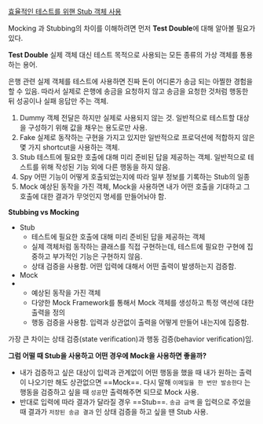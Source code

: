 [효율적인 테스트를 위핸 Stub 객체 사용](https://medium.com/daangn/%ED%9A%A8%EC%9C%A8%EC%A0%81%EC%9D%B8-%ED%85%8C%EC%8A%A4%ED%8A%B8%EB%A5%BC-%EC%9C%84%ED%95%9C-stub-%EA%B0%9D%EC%B2%B4-%ED%99%9C%EC%9A%A9%EB%B2%95-5c52a447dfb7#:~:text=Stub%3A%20%EC%83%81%ED%83%9C%20%EA%B2%80%EC%A6%9D%EC%9D%84%20%EC%82%AC%EC%9A%A9,%EA%B5%AC%EB%AC%B8%EC%9D%84%20%EC%82%AC%EC%9A%A9%ED%95%9C%20%EB%B6%80%EB%B6%84%20%EC%B0%B8%EA%B3%A0)

Mocking 과 Stubbing의 차이를 이해하려면 먼저 **Test Double**에 대해 알아볼 필요가 있다.

**Test Double**
실제 객체 대신 테스트 목적으로 사용되는 모든 종류의 가상 객체를 통용하는 용어.

은행 관련 실제 객체를 테스트에 사용하면 진짜 돈이 어디론가 송금 되는 아찔한 경험을 할 수 있음. 따라서 실제로 은행에 송금을 요청하지 않고 송금을 요청한 것처럼 행동한 뒤 성공이나 실패 응답만 주는 객체.

1. Dummy
	객체 전달은 하지만 실제로 사용되지 않는 것. 일반적으로 테스트할 대상을 구성하기 위해 값을 채우는 용도로만 사용.
2. Fake
	실제로 동작하는 구현을 가지고 있지만 일반적으로 프로덕션에 적합하지 않은 몇 가지 shortcut을 사용하는 객체.
3. Stub
	테스트에 필요한 호출에 대해 미리 준비된 답을 제공하는 객체. 일반적으로 테스트를 위해 작성된 기능 외에 다른 행동을 하지 않음.
4. Spy
	어떤 기능이 어떻게 호출되었는지에 따라 일부 정보를 기록하는 Stub의 일종
5. Mock
	예상된 동작을 가진 객체, Mock을 사용하면 내가 어떤 호출을 기대하고 그 호출에 대한 결과가 무엇인지 명세를 만들어놔야 함.

**Stubbing vs Mocking**
- Stub
	- 테스트에 필요한 호출에 대해 미리 준비된 답을 제공하는 객체
	- 실제 객체처럼 동작하는 클래스를 직접 구현하는데, 테스트에 필요한 구현에 집중하고 부가적인 기능은 구현하지 않음.
	- 상태 검증을 사용함. 어떤 입력에 대해서 어떤 출력이 발생하는지 검증함.
- Mock
- 
	- 예상된 동작을 가진 객체
	- 다양한 Mock Framework를 통해서 Mock 객체를 생성하고 특정 액션에 대한 출력을 정의
	- 행동 검증을 사용함. 입력과 상관없이 출력을 어떻게 만들어 내는지에 집중함.

가장 큰 차이는 상태 검증(state verification)과 행동 검증(behavior verification)임.

**그럼 어떨 때 Stub을 사용하고 어떤 경우에 Mock을 사용하면 좋을까?**
- 내가 검증하고 싶은 대상이 입력과 관계없이 어떤 행동을 했을 때 내가 원하는 출력이 나오기만 해도 상관없으면 ==Mock==. 다시 말해 `이메일을 한 번만 발송한다` 는 행동을 검증하고 싶을 때 `성공`만 출력해주면 되므로 Mock 사용.
- 반대로 입력에 따라 결과가 달라질 경우 ==Stub==. `송금 금액` 을 입력으로 주었을 때 결과가 `저장된 송금 결과` 인 상태 검증을 하고 싶을 땐 Stub 사용.
